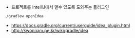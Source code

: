 - 프로젝트를 IntelliJ에서 열수 있도록 도와주는 플러그인
~~~bash
./gradlew openIdea
~~~
- https://docs.gradle.org/current/userguide/idea_plugin.html
- http://kwonnam.pe.kr/wiki/gradle/idea


